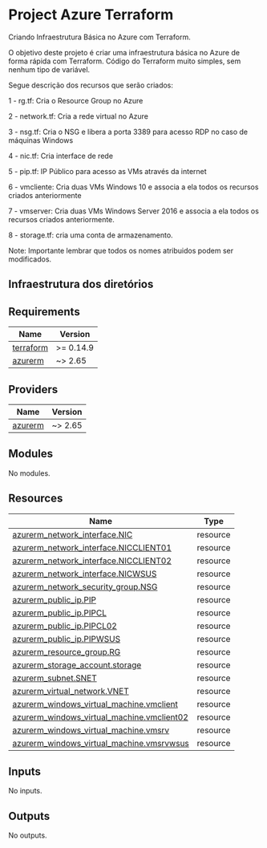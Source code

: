 # Project Azure Terraform

Criando Infraestrutura Básica no Azure com Terraform. 

O objetivo deste projeto é criar uma infraestrutura básica no Azure de forma rápida com Terraform. Código do Terraform muito simples, sem nenhum tipo de variável.

Segue descrição dos recursos que serão criados:

1 - rg.tf: Cria o Resource Group no Azure

2 - network.tf: Cria a rede virtual no Azure

3 - nsg.tf: Cria o NSG e libera a porta 3389 para acesso RDP no caso de máquinas Windows

4 - nic.tf: Cria interface de rede

5 - pip.tf: IP Público para acesso as VMs através da internet

6 - vmcliente: Cria duas VMs Windows 10 e associa a ela todos os recursos criados anteriormente

7 - vmserver: Cria duas VMs Windows Server 2016 e associa a ela todos os recursos criados anteriormente.

8 - storage.tf: cria uma conta de armazenamento.

Note: Importante lembrar que todos os nomes atribuidos podem ser modificados.

 ## Infraestrutura dos diretórios

<!-- BEGIN_TF_DOCS -->
## Requirements

| Name | Version |
|------|---------|
| <a name="requirement_terraform"></a> [terraform](#requirement\_terraform) | >= 0.14.9 |
| <a name="requirement_azurerm"></a> [azurerm](#requirement\_azurerm) | ~> 2.65 |

## Providers

| Name | Version |
|------|---------|
| <a name="provider_azurerm"></a> [azurerm](#provider\_azurerm) | ~> 2.65 |

## Modules

No modules.

## Resources

| Name | Type |
|------|------|
| [azurerm_network_interface.NIC](https://registry.terraform.io/providers/hashicorp/azurerm/latest/docs/resources/network_interface) | resource |
| [azurerm_network_interface.NICCLIENT01](https://registry.terraform.io/providers/hashicorp/azurerm/latest/docs/resources/network_interface) | resource |
| [azurerm_network_interface.NICCLIENT02](https://registry.terraform.io/providers/hashicorp/azurerm/latest/docs/resources/network_interface) | resource |
| [azurerm_network_interface.NICWSUS](https://registry.terraform.io/providers/hashicorp/azurerm/latest/docs/resources/network_interface) | resource |
| [azurerm_network_security_group.NSG](https://registry.terraform.io/providers/hashicorp/azurerm/latest/docs/resources/network_security_group) | resource |
| [azurerm_public_ip.PIP](https://registry.terraform.io/providers/hashicorp/azurerm/latest/docs/resources/public_ip) | resource |
| [azurerm_public_ip.PIPCL](https://registry.terraform.io/providers/hashicorp/azurerm/latest/docs/resources/public_ip) | resource |
| [azurerm_public_ip.PIPCL02](https://registry.terraform.io/providers/hashicorp/azurerm/latest/docs/resources/public_ip) | resource |
| [azurerm_public_ip.PIPWSUS](https://registry.terraform.io/providers/hashicorp/azurerm/latest/docs/resources/public_ip) | resource |
| [azurerm_resource_group.RG](https://registry.terraform.io/providers/hashicorp/azurerm/latest/docs/resources/resource_group) | resource |
| [azurerm_storage_account.storage](https://registry.terraform.io/providers/hashicorp/azurerm/latest/docs/resources/storage_account) | resource |
| [azurerm_subnet.SNET](https://registry.terraform.io/providers/hashicorp/azurerm/latest/docs/resources/subnet) | resource |
| [azurerm_virtual_network.VNET](https://registry.terraform.io/providers/hashicorp/azurerm/latest/docs/resources/virtual_network) | resource |
| [azurerm_windows_virtual_machine.vmclient](https://registry.terraform.io/providers/hashicorp/azurerm/latest/docs/resources/windows_virtual_machine) | resource |
| [azurerm_windows_virtual_machine.vmclient02](https://registry.terraform.io/providers/hashicorp/azurerm/latest/docs/resources/windows_virtual_machine) | resource |
| [azurerm_windows_virtual_machine.vmsrv](https://registry.terraform.io/providers/hashicorp/azurerm/latest/docs/resources/windows_virtual_machine) | resource |
| [azurerm_windows_virtual_machine.vmsrvwsus](https://registry.terraform.io/providers/hashicorp/azurerm/latest/docs/resources/windows_virtual_machine) | resource |

## Inputs

No inputs.

## Outputs

No outputs.
<!-- END_TF_DOCS -->